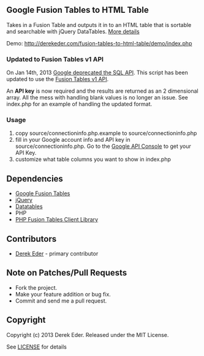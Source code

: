## Google Fusion Tables to HTML Table

Takes in a Fusion Table and outputs it in to an HTML table that is sortable and searchable with jQuery DataTables. [More details](http://derekeder.com/fusion-tables-to-html-table/)

Demo: http://derekeder.com/fusion-tables-to-html-table/demo/index.php

### Updated to Fusion Tables v1 API
On Jan 14th, 2013 [Google deprecated the SQL API](https://developers.google.com/fusiontables/docs/developers_guide). This script has been updated to use the [Fusion Tables v1 API](https://developers.google.com/fusiontables/docs/v1/getting_started).

An __API key__ is now required and the results are returned as an 2 dimensional array. All the mess with handling blank values is no longer an issue. See index.php for an example of handling the updated format.

### Usage
1. copy source/connectioninfo.php.example to source/connectioninfo.php
2. fill in your Google account info and API key in source/connectioninfo.php. Go to the [Google API Console](https://code.google.com/apis/console/) to get your API Key.
3. customize what table columns you want to show in index.php

## Dependencies

* [Google Fusion Tables](http://www.google.com/fusiontables/Home)
* [jQuery](http://jquery.org)
* [Datatables](http://datatables.net/)
* PHP
* [PHP Fusion Tables Client Library](http://code.google.com/p/fusion-tables-client-php/)

## Contributors 

* [Derek Eder](http://derekeder.com) - primary contributor

## Note on Patches/Pull Requests
 
* Fork the project.
* Make your feature addition or bug fix.
* Commit and send me a pull request.

## Copyright

Copyright (c) 2013 Derek Eder. Released under the MIT License.

See [LICENSE](https://github.com/derekeder/Fusion-Tables-to-HTML-Table/wiki/License) for details 